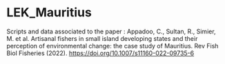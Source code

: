 # LEK_Mauritius
Scripts and data associated to the paper :
Appadoo, C., Sultan, R., Simier, M. et al. Artisanal fishers in small island developing states and their perception of environmental change: the case study of Mauritius. Rev Fish Biol Fisheries (2022). https://doi.org/10.1007/s11160-022-09735-6
